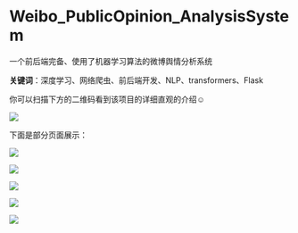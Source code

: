 # Weibo_PublicOpinion_AnalysisSystem
一个前后端完备、使用了机器学习算法的微博舆情分析系统

**关键词**：深度学习、网络爬虫、前后端开发、NLP、transformers、Flask

你可以扫描下方的二维码看到该项目的详细直观的介绍☺️

![](https://lovexl-oss.oss-cn-beijing.aliyuncs.com/bed/202407052004351.png)

下面是部分页面展示：

![](https://lovexl-oss.oss-cn-beijing.aliyuncs.com/bed/202407062005150.png)

![](https://lovexl-oss.oss-cn-beijing.aliyuncs.com/bed/202407062005644.png)

![](https://lovexl-oss.oss-cn-beijing.aliyuncs.com/bed/202407062005188.png)

![](https://lovexl-oss.oss-cn-beijing.aliyuncs.com/bed/202407062006366.png)

![](https://lovexl-oss.oss-cn-beijing.aliyuncs.com/bed/202407062006204.png)
